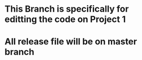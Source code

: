 # This Branch is specifically for editting the code on Project 1
# All release file will be on master branch
